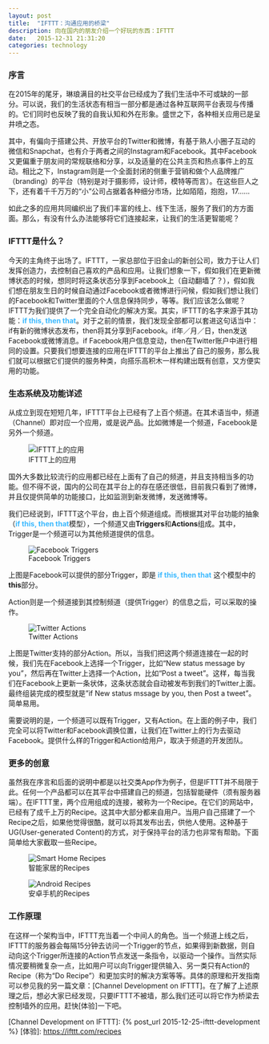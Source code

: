 ```yaml
---
layout: post
title:  "IFTTT：沟通应用的桥梁"
description: 向在国内的朋友介绍一个好玩的东西：IFTTT
date:   2015-12-31 21:31:20
categories: technology
---
```


### 序言
在2015年的尾牙，琳琅满目的社交平台已经成为了我们生活中不可或缺的一部分。可以说，我们的生活状态有相当一部分都是通过各种互联网平台表现与传播的。它们同时也反映了我的自我认知和外在形象。盛世之下，各种相关应用已是呈井喷之态。

其中，有偏向于搭建公共、开放平台的Twitter和微博，有基于熟人小圈子互动的微信和Snapchat，也有介于两者之间的Instagram和Facebook。其中Facebook又更偏重于朋友间的常规联络和分享，以及适量的在公共主页和热点事件上的互动。相比之下，Instagram则是一个全面封闭的侧重于营销和做个人品牌推广（branding）的平台（特别是对于摄影师，设计师，模特等而言）。在这些巨人之下，还有着千千万万的“小”公司占据着各种细分市场，比如陌陌，抱抱，17……

如此之多的应用共同编织出了我们丰富的线上、线下生活，服务了我们的方方面面。那么，有没有什么办法能够将它们连接起来，让我们的生活更智能呢？

### IFTTT是什么？
今天的主角终于出场了。IFTTT，一家总部位于旧金山的新创公司，致力于让人们发挥创造力，去控制自己喜欢的产品和应用。让我们想象一下，假如我们在更新微博状态的时候，想同时将这条状态分享到Facebook上（自动翻墙了？），假如我们想在朋友生日的时候自动通过Facebook或者微博进行问候，假如我们想让我们的Facebook和Twitter里面的个人信息保持同步，等等。我们应该怎么做呢？IFTTT为我们提供了一个完全自动化的解决方案。其实，IFTTT的名字来源于其功能：<strong style="color:#3BB9FF;">if this, then that</strong>。对于之前的情景，我们发现全部都可以套进这句话当中：if有新的微博状态发布，then将其分享到Facebook。if年／月／日，then发送Facebook或微博消息。if Facebook用户信息变动，then在Twitter账户中进行相同的设置。只要我们想要连接的应用在IFTTT的平台上推出了自己的服务，那么我们就可以根据它们提供的服务种类，向搭乐高积木一样构建出既有创意，又方便实用的功能。

### 生态系统及功能详述
从成立到现在短短几年，IFTTT平台上已经有了上百个频道。在其术语当中，频道（Channel）即对应一个应用，或是说产品。比如微博是一个频道，Facebook是另外一个频道。
<div class='md-10-suffix-1'>
  <figure>
    <img src="{{site.url}}/assets/img/post-ifttt-intro/channels.png" alt="IFTTT上的应用"/>
    <figcaption>IFTTT上的应用</figcaption>
  </figure>
</div>

国外大多数比较流行的应用都已经在上面有了自己的频道，并且支持相当多的功能。但不得不说，国内的公司在其平台上的存在感还很低，目前我只看到了微博，并且仅提供简单的功能接口，比如监测到新发微博，发送微博等。

我们已经说到，IFTTT这个平台，由上百个频道组成。而根据其对平台功能的抽象（<strong style="color:#3BB9FF;">if this, then that</strong>模型），一个频道又由**Triggers**和**Actions**组成。其中，Trigger是一个频道可以为其他频道提供的信息。
<div class='md-10-suffix-1'>
  <figure>
    <img src="{{site.url}}/assets/img/post-ifttt-dev/triggers.png" alt="Facebook Triggers"/>
    <figcaption>Facebook Triggers</figcaption>
  </figure>
</div>

上图是Facebook可以提供的部分Trigger，即是 <strong style="color:#3BB9FF;">if this, then that</strong> 这个模型中的**this**部分。

Action则是一个频道接到其控制频道（提供Trigger）的信息之后，可以采取的操作。

<div class='md-10-suffix-1'>
  <figure>
    <img src="{{site.url}}/assets/img/post-ifttt-dev/actions.png" alt="Twitter Actions"/>
    <figcaption>Twitter Actions</figcaption>
  </figure>
</div>

上图是Twitter支持的部分Action。所以，当我们把这两个频道连接在一起的时候，我们先在Facebook上选择一个Trigger，比如“New status message by you”，然后再在Twitter上选择一个Action，比如“Post a tweet”。这样，每当我们在Facebook上更新一条状体，这条状态就会自动被发布到我们的Twitter上面。最终组装完成的模型就是”if New status mssage by you, then Post a tweet”。简单易用。

需要说明的是，一个频道可以既有Trigger，又有Action。在上面的例子中，我们完全可以将Twitter和Facebook调换位置，让我们在Twitter上的行为去驱动Facebook。提供什么样的Trigger和Action给用户，取决于频道的开发团队。

### 更多的创意
虽然我在序言和后面的说明中都是以社交类App作为例子，但是IFTTT并不局限于此。任何一个产品都可以在其平台中搭建自己的频道，包括智能硬件（须有服务器端）。在IFTTT里，两个应用组成的连接，被称为一个Recipe。在它们的网站中，已经有了成千上万的Recipe。这其中大部分都来自用户。当用户自己搭建了一个Recipe之后，如果他觉得很酷，就可以将其发布出去，供他人使用。这种基于UG(User-generated Content)的方式，对于保持平台的活力也非常有帮助。下面简单给大家截取一些Recipe。

<div class='md-10-suffix-1'>
  <figure>
    <img src="{{site.url}}/assets/img/post-ifttt-intro/recipes1.png" alt="Smart Home Recipes"/>
    <figcaption>智能家居的Recipes</figcaption>
  </figure>
</div>

<div class='md-10-suffix-1'>
  <figure>
    <img src="{{site.url}}/assets/img/post-ifttt-intro/recipes2.png" alt="Android Recipes"/>
    <figcaption>安卓手机的Recipes</figcaption>
  </figure>
</div>

### 工作原理
在这样一个架构当中，IFTTT充当着一个中间人的角色。当一个频道上线之后，IFTTT的服务器会每隔15分钟去访问一个Trigger的节点，如果得到新数据，则自动向这个Trigger所连接的Action节点发送一条指令，以驱动一个操作。当然实际情况要稍微复杂一点，比如用户可以向Trigger提供输入、另一类只有Action的Recipe（称为“Do Recipe”）和更加实时的解决方案等等。具体的原理和开发指南可以参见我的另一篇文章：[Channel Development on IFTTT]。在了解了上述原理之后，想必大家已经发现，只要IFTTT不被墙，那么我们还可以将它作为桥梁去控制墙外的应用。赶快[体验]一下吧。



[Channel Development on IFTTT]: {% post_url 2015-12-25-ifttt-development %}
[体验]:                          https://ifttt.com/recipes
